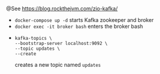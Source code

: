 @See https://blog.rockthejvm.com/zio-kafka/

- `docker-compose up -d` starts Kafka zookeeper and broker
- `docker exec -it broker bash` enters the broker bash
- ```
  kafka-topics \
  --bootstrap-server localhost:9092 \
  --topic updates \
  --create
  ``` 
  creates a new topic named `updates`